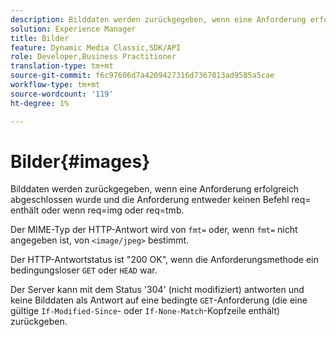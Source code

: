 ```yaml
---
description: Bilddaten werden zurückgegeben, wenn eine Anforderung erfolgreich abgeschlossen wurde und die Anforderung entweder keinen Befehl req= enthält oder wenn req=img oder req=tmb.
solution: Experience Manager
title: Bilder
feature: Dynamic Media Classic,SDK/API
role: Developer,Business Practitioner
translation-type: tm+mt
source-git-commit: f6c97606d7a4209427316d7367013ad9585a5cae
workflow-type: tm+mt
source-wordcount: '119'
ht-degree: 1%

---
```



# Bilder{#images}

Bilddaten werden zurückgegeben, wenn eine Anforderung erfolgreich abgeschlossen wurde und die Anforderung entweder keinen Befehl req= enthält oder wenn req=img oder req=tmb.

Der MIME-Typ der HTTP-Antwort wird von `fmt=` oder, wenn `fmt=` nicht angegeben ist, von `<image/jpeg>` bestimmt.

Der HTTP-Antwortstatus ist &quot;200 OK&quot;, wenn die Anforderungsmethode ein bedingungsloser `GET` oder `HEAD` war.

Der Server kann mit dem Status &#39;304&#39; (nicht modifiziert) antworten und keine Bilddaten als Antwort auf eine bedingte `GET`-Anforderung (die eine gültige `If-Modified-Since`- oder `If-None-Match`-Kopfzeile enthält) zurückgeben.
